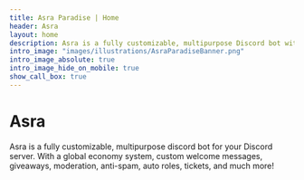 ```yaml
---
title: Asra Paradise | Home
header: Asra
layout: home
description: Asra is a fully customizable, multipurpose Discord bot with a global economy system, custom welcome messages, giveaways, moderation, tickets, and much more!
intro_image: "images/illustrations/AsraParadiseBanner.png"
intro_image_absolute: true
intro_image_hide_on_mobile: true
show_call_box: true
---
```


# Asra

Asra is a fully customizable, multipurpose discord bot for your Discord server. With a global economy system, custom welcome messages, giveaways, moderation, anti-spam, auto roles, tickets, and much more!